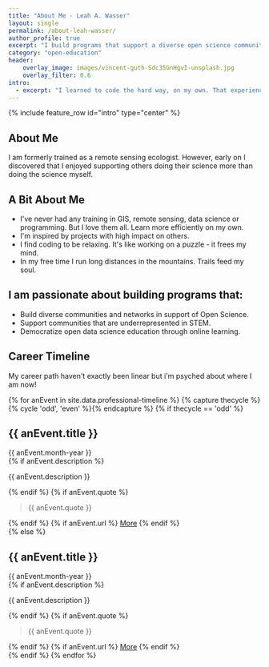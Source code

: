 ```yaml
---
title: "About Me - Leah A. Wasser"
layout: single
permalink: /about-leah-wasser/
author_profile: true
excerpt: "I build programs that support a diverse open science community."
category: "open-education"
header:
    overlay_image: images/vincent-guth-Sdc35GnHgvI-unsplash.jpg
    overlay_filter: 0.6
intro:
  - excerpt: "I learned to code the hard way, on my own. That experience drives me to support community around skills and tools needed to propel data intensive science forward. We don't all have to learn the hard way."
---
```

{% include feature_row id="intro" type="center" %}

## About Me 
I am formerly trained as a remote sensing ecologist. However, early on I 
discovered that I enjoyed supporting others doing their science more than doing 
the science myself. 

## A Bit About Me

* I've never had any training in GIS, remote sensing, data science or programming. But I love them all. Learn more efficiently on my own.
* I'm inspired by projects with high impact on others.
* I find coding to be relaxing. It's like working on a puzzle - it frees my mind.
* In my free time I run long distances in the mountains. Trails feed my soul.  


<div class=notice markdown="1">

## I am passionate about building programs that: 

* Build diverse communities and networks in support of Open Science. 
* Support communities that are underrepresented in STEM.
* Democratize open data science education through online learning. 
</div>

## Career Timeline
My career path haven't exactly been linear but i'm psyched about where I am now! 

<section class="timeline">
  <div class="container">
    {% for anEvent in site.data.professional-timeline %}
      {% capture thecycle %}{% cycle 'odd', 'even' %}{% endcapture %}
        {% if thecycle == 'odd' %}
          <div class="timeline-item">
            <div class="timeline-img"></div>
            <div class="timeline-content js--fadeInLeft">
              <h2>{{ anEvent.title }}</h2>
              <div class="date">{{ anEvent.month-year }}</div>
              {% if anEvent.description %}
                <p>{{ anEvent.description }}</p>
              {% endif %}
              {% if anEvent.quote %}
                <blockquote>{{ anEvent.quote }}</blockquote>
              {% endif %}
              {% if anEvent.url %}
                <a class="bnt-more" href="{{ anEvent.url }}">More</a>
              {% endif %}
            </div>
          </div>
        {% else %}
          <div class="timeline-item">
            <div class="timeline-img"></div>
            <div class="timeline-content  js--fadeInRight">
              <!--<div class="timeline-img-header"> removing image  timeline-card timeline-card makes space for the background image-->
                <h2>{{ anEvent.title }}</h2>
              <!--</div>-->
              <div class="date">{{ anEvent.month-year }}</div>
              {% if anEvent.description %}
                <p>{{ anEvent.description }}</p>
              {% endif %}
              {% if anEvent.quote %}
                <blockquote>{{ anEvent.quote }}</blockquote>
              {% endif %}
              {% if anEvent.url %}
                <a class="bnt-more" href="{{ anEvent.url }}">More</a>
              {% endif %}
            </div>
          </div>
          {% endif %}
        {% endfor %}
  </div>
</section>




